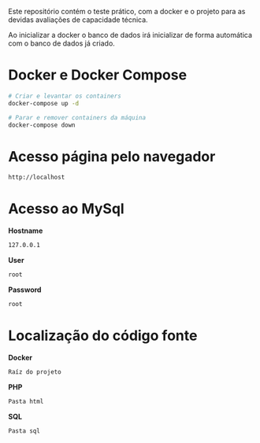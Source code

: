 Este repositório contém o teste prático, com a docker e o projeto para as devidas avaliações de capacidade técnica.

Ao inicializar a docker o banco de dados irá inicializar de forma automática com o banco de dados já criado.

# Docker e Docker Compose

```bash
# Criar e levantar os containers
docker-compose up -d

# Parar e remover containers da máquina
docker-compose down
```

# Acesso página pelo navegador
```txt
http://localhost
```

# Acesso ao MySql

**Hostname**
```txt
127.0.0.1
```
**User**
```txt
root
```
**Password**
```txt
root
```

# Localização do código fonte

**Docker**
```txt
Raíz do projeto
```

**PHP**
```txt
Pasta html
```

**SQL**
```txt
Pasta sql
```